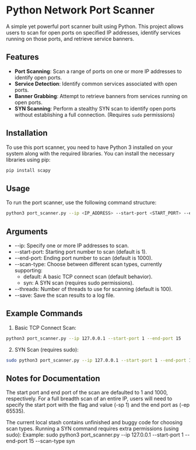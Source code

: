 # Python Network Port Scanner

A simple yet powerful port scanner built using Python. This project allows users to scan for open ports on specified IP addresses, identify services running on those ports, and retrieve service banners.

## Features

- **Port Scanning**: Scan a range of ports on one or more IP addresses to identify open ports.
- **Service Detection**: Identify common services associated with open ports.
- **Banner Grabbing**: Attempt to retrieve banners from services running on open ports.
- **SYN Scanning**: Perform a stealthy SYN scan to identify open ports without establishing a full connection. (Requires `sudo` permissions)

## Installation

To use this port scanner, you need to have Python 3 installed on your system along with the required libraries. You can install the necessary libraries using pip:

```bash
pip install scapy
```

## Usage

To run the port scanner, use the following command structure:

```bash
python3 port_scanner.py --ip <IP_ADDRESS> --start-port <START_PORT> --end-port <END_PORT> [--scan-type <SCAN_TYPE>] [--threads <NUMBER_OF_THREADS>] [--save]
```

## Arguments

 - --ip: Specify one or more IP addresses to scan.
 - --start-port: Starting port number to scan (default is 1).
 - --end-port: Ending port number to scan (default is 1000).
 - --scan-type: Choose between different scan types, currently supporting:
    - default: A basic TCP connect scan (default behavior).
    - syn: A SYN scan (requires sudo permissions).
 - --threads: Number of threads to use for scanning (default is 100).
 - --save: Save the scan results to a log file.

## Example Commands
1) Basic TCP Connect Scan:
```bash
python3 port_scanner.py --ip 127.0.0.1 --start-port 1 --end-port 15
```

2) SYN Scan (requires sudo):
```bash
sudo python3 port_scanner.py --ip 127.0.0.1 --start-port 1 --end-port 15 --scan-type syn
```

## Notes for Documentation

The start port and end port of the scan are defaulted to 1 and 1000, respectively. For a full breadth scan of an entire IP, users will need to specify the start port with the flag and value (-sp 1) and the end port as (-ep 65535).

The current local stash contains unfinished and buggy code for choosing scan types.
Running a SYN command requires extra permissions (using sudo):
Example: sudo python3 port_scanner.py --ip 127.0.0.1 --start-port 1 --end-port 15 --scan-type syn
